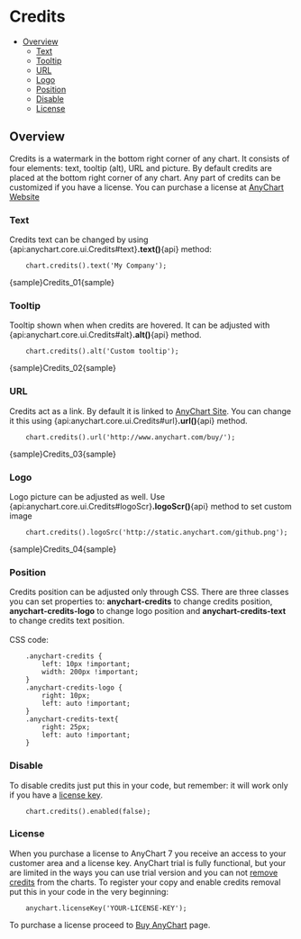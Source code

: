 # Credits

 * [Overview](#overview)
   * [Text](#text)
   * [Tooltip](#tooltip)
   * [URL](#url)
   * [Logo](#logo)
   * [Position](#position)
   * [Disable](#disable)
   * [License](#license)

## Overview

Credits is a watermark in the bottom right corner of any chart. It consists of four elements: text, tooltip (alt), URL and picture. By default credits are placed at the bottom right corner of any chart. Any part of credits can be customized if you have a license. You can purchase a license at [AnyChart Website](http://www.anychart.com/buy/)

### Text

Сredits text can be changed by using {api:anychart.core.ui.Credits#text}**.text()**{api} method:

```
    chart.credits().text('My Company');
```
{sample}Credits\_01{sample}

### Tooltip

Tooltip shown when when credits are hovered. It can be adjusted with {api:anychart.core.ui.Credits#alt}**.alt()**{api} method.

```
    chart.credits().alt('Custom tooltip');
```
{sample}Credits\_02{sample}

### URL

Credits act as a link. By default it is linked to [AnyChart Site](http://www.anychart.com/). You can change it this using {api:anychart.core.ui.Credits#url}**.url()**{api} method.

```
    chart.credits().url('http://www.anychart.com/buy/');
```
{sample}Credits\_03{sample}

### Logo
Logo picture can be adjusted as well. Use {api:anychart.core.ui.Credits#logoScr}**.logoScr()**{api} method to set custom image

```
    chart.credits().logoSrc('http://static.anychart.com/github.png');
```
{sample}Credits\_04{sample}

### Position

Credits position can be adjusted only through CSS. There are three classes you can set properties to: **anychart-credits** to change credits position, **anychart-credits-logo** to change logo position and **anychart-credits-text** to change credits text position. 
<br/><br/>
CSS code:
```
    .anychart-credits {
        left: 10px !important;
        width: 200px !important;
    }
    .anychart-credits-logo {
        right: 10px;
        left: auto !important;
    }
    .anychart-credits-text{
        right: 25px;
        left: auto !important;
    }
```

### Disable

To disable credits just put this in your code, but remember: it will work only if you have a [license key](#license).
```
    chart.credits().enabled(false);
```

### License

When you purchase a license to AnyChart 7 you receive an access to your customer area and a license key. AnyChart trial is fully functional, but your are limited in the ways you can use trial version and you can not [remove credits](#disable) from the charts. To register your copy and enable credits removal put this in your code in the very beginning:
```
    anychart.licenseKey('YOUR-LICENSE-KEY');
```
To purchase a license proceed to [Buy AnyChart](http://www.anychart.com/buy/) page.
